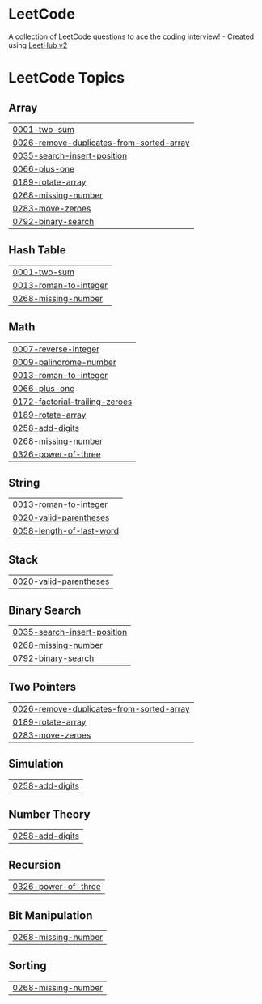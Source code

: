 # LeetCode
A collection of LeetCode questions to ace the coding interview! - Created using [LeetHub v2](https://github.com/arunbhardwaj/LeetHub-2.0)

<!---LeetCode Topics Start-->
# LeetCode Topics
## Array
|  |
| ------- |
| [0001-two-sum](https://github.com/jatinrane14/LeetCode/tree/master/0001-two-sum) |
| [0026-remove-duplicates-from-sorted-array](https://github.com/jatinrane14/LeetCode/tree/master/0026-remove-duplicates-from-sorted-array) |
| [0035-search-insert-position](https://github.com/jatinrane14/LeetCode/tree/master/0035-search-insert-position) |
| [0066-plus-one](https://github.com/jatinrane14/LeetCode/tree/master/0066-plus-one) |
| [0189-rotate-array](https://github.com/jatinrane14/LeetCode/tree/master/0189-rotate-array) |
| [0268-missing-number](https://github.com/jatinrane14/LeetCode/tree/master/0268-missing-number) |
| [0283-move-zeroes](https://github.com/jatinrane14/LeetCode/tree/master/0283-move-zeroes) |
| [0792-binary-search](https://github.com/jatinrane14/LeetCode/tree/master/0792-binary-search) |
## Hash Table
|  |
| ------- |
| [0001-two-sum](https://github.com/jatinrane14/LeetCode/tree/master/0001-two-sum) |
| [0013-roman-to-integer](https://github.com/jatinrane14/LeetCode/tree/master/0013-roman-to-integer) |
| [0268-missing-number](https://github.com/jatinrane14/LeetCode/tree/master/0268-missing-number) |
## Math
|  |
| ------- |
| [0007-reverse-integer](https://github.com/jatinrane14/LeetCode/tree/master/0007-reverse-integer) |
| [0009-palindrome-number](https://github.com/jatinrane14/LeetCode/tree/master/0009-palindrome-number) |
| [0013-roman-to-integer](https://github.com/jatinrane14/LeetCode/tree/master/0013-roman-to-integer) |
| [0066-plus-one](https://github.com/jatinrane14/LeetCode/tree/master/0066-plus-one) |
| [0172-factorial-trailing-zeroes](https://github.com/jatinrane14/LeetCode/tree/master/0172-factorial-trailing-zeroes) |
| [0189-rotate-array](https://github.com/jatinrane14/LeetCode/tree/master/0189-rotate-array) |
| [0258-add-digits](https://github.com/jatinrane14/LeetCode/tree/master/0258-add-digits) |
| [0268-missing-number](https://github.com/jatinrane14/LeetCode/tree/master/0268-missing-number) |
| [0326-power-of-three](https://github.com/jatinrane14/LeetCode/tree/master/0326-power-of-three) |
## String
|  |
| ------- |
| [0013-roman-to-integer](https://github.com/jatinrane14/LeetCode/tree/master/0013-roman-to-integer) |
| [0020-valid-parentheses](https://github.com/jatinrane14/LeetCode/tree/master/0020-valid-parentheses) |
| [0058-length-of-last-word](https://github.com/jatinrane14/LeetCode/tree/master/0058-length-of-last-word) |
## Stack
|  |
| ------- |
| [0020-valid-parentheses](https://github.com/jatinrane14/LeetCode/tree/master/0020-valid-parentheses) |
## Binary Search
|  |
| ------- |
| [0035-search-insert-position](https://github.com/jatinrane14/LeetCode/tree/master/0035-search-insert-position) |
| [0268-missing-number](https://github.com/jatinrane14/LeetCode/tree/master/0268-missing-number) |
| [0792-binary-search](https://github.com/jatinrane14/LeetCode/tree/master/0792-binary-search) |
## Two Pointers
|  |
| ------- |
| [0026-remove-duplicates-from-sorted-array](https://github.com/jatinrane14/LeetCode/tree/master/0026-remove-duplicates-from-sorted-array) |
| [0189-rotate-array](https://github.com/jatinrane14/LeetCode/tree/master/0189-rotate-array) |
| [0283-move-zeroes](https://github.com/jatinrane14/LeetCode/tree/master/0283-move-zeroes) |
## Simulation
|  |
| ------- |
| [0258-add-digits](https://github.com/jatinrane14/LeetCode/tree/master/0258-add-digits) |
## Number Theory
|  |
| ------- |
| [0258-add-digits](https://github.com/jatinrane14/LeetCode/tree/master/0258-add-digits) |
## Recursion
|  |
| ------- |
| [0326-power-of-three](https://github.com/jatinrane14/LeetCode/tree/master/0326-power-of-three) |
## Bit Manipulation
|  |
| ------- |
| [0268-missing-number](https://github.com/jatinrane14/LeetCode/tree/master/0268-missing-number) |
## Sorting
|  |
| ------- |
| [0268-missing-number](https://github.com/jatinrane14/LeetCode/tree/master/0268-missing-number) |
<!---LeetCode Topics End-->